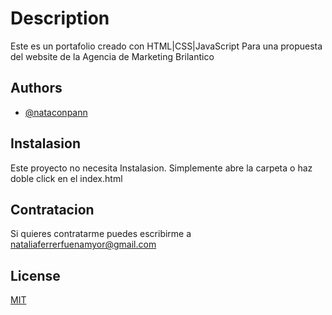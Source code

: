 
# Description

Este es un portafolio creado con HTML|CSS|JavaScript 
Para una propuesta del website de la Agencia de Marketing Brilantico 



## Authors

- [@nataconpann](https://www.github.com/nataconpann)



## Instalasion 
Este proyecto no necesita Instalasion. Simplemente abre la carpeta o haz doble click en el index.html

## Contratacion 
Si quieres contratarme puedes escribirme a nataliaferrerfuenamyor@gmail.com 
## License

[MIT](https://choosealicense.com/licenses/mit/)

